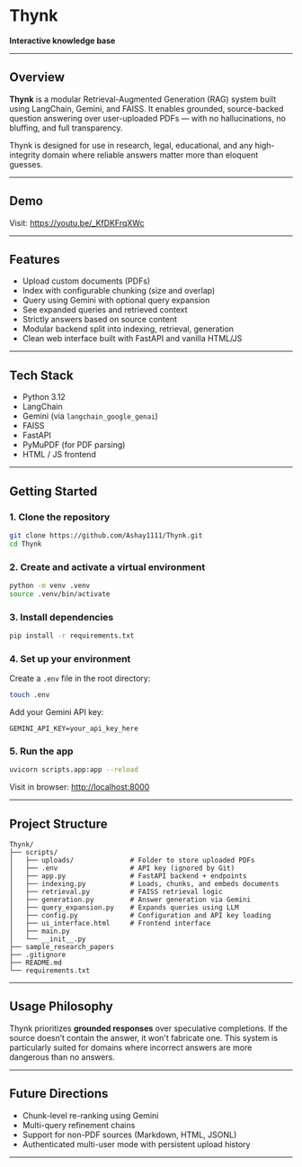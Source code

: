# Thynk  
**Interactive knowledge base**  

---

## Overview

**Thynk** is a modular Retrieval-Augmented Generation (RAG) system built using LangChain, Gemini, and FAISS. It enables grounded, source-backed question answering over user-uploaded PDFs — with no hallucinations, no bluffing, and full transparency.

Thynk is designed for use in research, legal, educational, and any high-integrity domain where reliable answers matter more than eloquent guesses.

---

## Demo
Visit: https://youtu.be/_KfDKFrqXWc

---

## Features

- Upload custom documents (PDFs)
- Index with configurable chunking (size and overlap)
- Query using Gemini with optional query expansion
- See expanded queries and retrieved context
- Strictly answers based on source content
- Modular backend split into indexing, retrieval, generation
- Clean web interface built with FastAPI and vanilla HTML/JS

---

## Tech Stack

- Python 3.12
- LangChain
- Gemini (via `langchain_google_genai`)
- FAISS
- FastAPI
- PyMuPDF (for PDF parsing)
- HTML / JS frontend

---

## Getting Started

### 1. Clone the repository

```bash
git clone https://github.com/Ashay1111/Thynk.git
cd Thynk
````

### 2. Create and activate a virtual environment

```bash
python -m venv .venv
source .venv/bin/activate
```

### 3. Install dependencies

```bash
pip install -r requirements.txt
```

### 4. Set up your environment

Create a `.env` file in the root directory:

```bash
touch .env
```

Add your Gemini API key:

```
GEMINI_API_KEY=your_api_key_here
```

### 5. Run the app

```bash
uvicorn scripts.app:app --reload
```

Visit in browser:
[http://localhost:8000](http://localhost:8000)

---

## Project Structure

```
Thynk/
├── scripts/
│   ├── uploads/              # Folder to store uploaded PDFs
│   ├── .env                  # API key (ignored by Git)
│   ├── app.py                # FastAPI backend + endpoints
│   ├── indexing.py           # Loads, chunks, and embeds documents
│   ├── retrieval.py          # FAISS retrieval logic
│   ├── generation.py         # Answer generation via Gemini
│   ├── query_expansion.py    # Expands queries using LLM
│   ├── config.py             # Configuration and API key loading
│   ├── ui_interface.html     # Frontend interface
│   ├── main.py
│   └── __init__.py
├── sample_research_papers
├── .gitignore
├── README.md
└── requirements.txt
```

---

## Usage Philosophy

Thynk prioritizes **grounded responses** over speculative completions. If the source doesn’t contain the answer, it won't fabricate one. This system is particularly suited for domains where incorrect answers are more dangerous than no answers.

---

## Future Directions

* Chunk-level re-ranking using Gemini
* Multi-query refinement chains
* Support for non-PDF sources (Markdown, HTML, JSONL)
* Authenticated multi-user mode with persistent upload history

---
